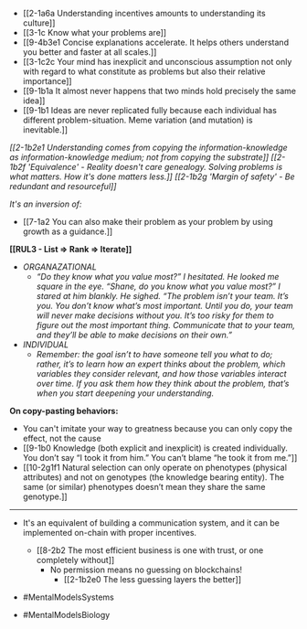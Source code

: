 - [[2-1a6a Understanding incentives amounts to understanding its culture]]
- [[3-1c Know what your problems are]]
- [[9-4b3e1 Concise explanations accelerate. It helps others understand you better and faster at all scales.]]
- [[3-1c2c Your mind has inexplicit and unconscious assumption not only with regard to what constitute as problems but also their relative importance]]
- [[9-1b1a It almost never happens that two minds hold precisely the same idea]]
- [[9-1b1 Ideas are never replicated fully because each individual has different problem-situation. Meme variation (and mutation) is inevitable.]]


*[[2-1b2e1 Understanding comes from copying the information-knowledge as information-knowledge medium; not from copying the substrate]]*
*[[2-1b2f 'Equivalence' - Reality doesn't care genealogy. Solving problems is what matters. How it's done matters less.]]*
*[[2-1b2g 'Margin of safety' - Be redundant and resourceful]]*

*It's an inversion of:*
- [[7-1a2 You can also make their problem as your problem by using growth as a guidance.]]

**[[RUL3 - List ⇒ Rank ⇒ Iterate]]**
- *ORGANAZATIONAL*
	- *“Do they know what you value most?” I hesitated. He looked me square in the eye. “Shane, do you know what you value most?” I stared at him blankly. He sighed. “The problem isn’t your team. It’s you. You don’t know what’s most important. Until you do, your team will never make decisions without you. It’s too risky for them to figure out the most important thing. Communicate that to your team, and they’ll be able to make decisions on their own.”*
- *INDIVIDUAL*
	- *Remember: the goal isn’t to have someone tell you what to do; rather, it’s to learn how an expert thinks about the problem, which variables they consider relevant, and how those variables interact over time. If you ask them how they think about the problem, that’s when you start deepening your understanding.*

**On copy-pasting behaviors:**
- You can't imitate your way to greatness because you can only copy the effect, not the cause
- [[9-1b0 Knowledge (both explicit and inexplicit) is created individually. You don’t say “I took it from him.” You can’t blame “he took it from me.”]]
- [[10-2g1f1 Natural selection can only operate on phenotypes (physical attributes) and not on genotypes (the knowledge bearing entity). The same (or similar) phenotypes doesn’t mean they share the same genotype.]]

---
- It's an equivalent of building a communication system, and it can be implemented on-chain with proper incentives.
	- [[8-2b2 The most efficient business is one with trust, or one completely without]]
		- No permission means no guessing on blockchains!
			- [[2-1b2e0 The less guessing layers the better]]

- #MentalModelsSystems
- #MentalModelsBiology
